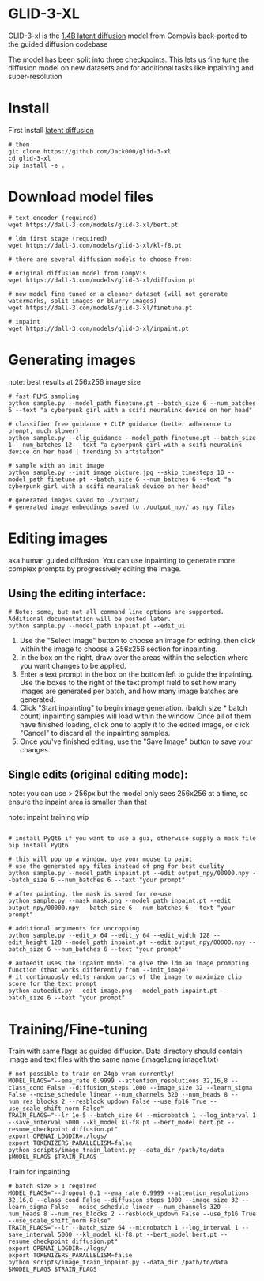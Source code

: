 # GLID-3-XL

GLID-3-xl is the [1.4B latent diffusion](https://github.com/CompVis/latent-diffusion#april-2022) model from CompVis back-ported to the guided diffusion codebase

The model has been split into three checkpoints. This lets us fine tune the diffusion model on new datasets and for additional tasks like inpainting and super-resolution

# Install

First install [latent diffusion](https://github.com/CompVis/latent-diffusion)
```
# then
git clone https://github.com/Jack000/glid-3-xl
cd glid-3-xl
pip install -e .
```

# Download model files

```
# text encoder (required)
wget https://dall-3.com/models/glid-3-xl/bert.pt

# ldm first stage (required)
wget https://dall-3.com/models/glid-3-xl/kl-f8.pt

# there are several diffusion models to choose from:

# original diffusion model from CompVis
wget https://dall-3.com/models/glid-3-xl/diffusion.pt

# new model fine tuned on a cleaner dataset (will not generate watermarks, split images or blurry images)
wget https://dall-3.com/models/glid-3-xl/finetune.pt

# inpaint
wget https://dall-3.com/models/glid-3-xl/inpaint.pt

```

# Generating images
note: best results at 256x256 image size

```
# fast PLMS sampling
python sample.py --model_path finetune.pt --batch_size 6 --num_batches 6 --text "a cyberpunk girl with a scifi neuralink device on her head"

# classifier free guidance + CLIP guidance (better adherence to prompt, much slower)
python sample.py --clip_guidance --model_path finetune.pt --batch_size 1 --num_batches 12 --text "a cyberpunk girl with a scifi neuralink device on her head | trending on artstation"

# sample with an init image
python sample.py --init_image picture.jpg --skip_timesteps 10 --model_path finetune.pt --batch_size 6 --num_batches 6 --text "a cyberpunk girl with a scifi neuralink device on her head"

# generated images saved to ./output/
# generated image embeddings saved to ./output_npy/ as npy files
```


# Editing images
aka human guided diffusion. You can use inpainting to generate more complex prompts by progressively editing the image.

## Using the editing interface:
```
# Note: some, but not all command line options are supported. Additional documentation will be posted later.
python sample.py --model_path inpaint.pt --edit_ui
```
1. Use the "Select Image" button to choose an image for editing, then click within the image to choose a 256x256 section for inpainting.
2. In the box on the right, draw over the areas within the selection where you want changes to be applied.
3. Enter a text prompt in the box on the bottom left to guide the inpainting. Use the boxes to the right of the text prompt field to set how many images are generated per batch, and how many image batches are generated.
4. Click "Start inpainting" to begin image generation. (batch size * batch count) inpainting samples will load within the window. Once all of them have finished loading, click one to apply it to the edited image, or click "Cancel" to discard all the inpainting samples.
5. Once you've finished editing, use the "Save Image" button to save your changes.


## Single edits (original editing mode):

note: you can use > 256px but the model only sees 256x256 at a time, so ensure the inpaint area is smaller than that

note: inpaint training wip
```

# install PyQt6 if you want to use a gui, otherwise supply a mask file
pip install PyQt6

# this will pop up a window, use your mouse to paint
# use the generated npy files instead of png for best quality
python sample.py --model_path inpaint.pt --edit output_npy/00000.npy --batch_size 6 --num_batches 6 --text "your prompt"

# after painting, the mask is saved for re-use
python sample.py --mask mask.png --model_path inpaint.pt --edit output_npy/00000.npy --batch_size 6 --num_batches 6 --text "your prompt"

# additional arguments for uncropping
python sample.py --edit_x 64 --edit_y 64 --edit_width 128 --edit_height 128 --model_path inpaint.pt --edit output_npy/00000.npy --batch_size 6 --num_batches 6 --text "your prompt"

# autoedit uses the inpaint model to give the ldm an image prompting function (that works differently from --init_image)
# it continuously edits random parts of the image to maximize clip score for the text prompt
python autoedit.py --edit image.png --model_path inpaint.pt --batch_size 6 --text "your prompt"

```

# Training/Fine-tuning
Train with same flags as guided diffusion. Data directory should contain image and text files with the same name (image1.png image1.txt)

```
# not possible to train on 24gb vram currently!
MODEL_FLAGS="--ema_rate 0.9999 --attention_resolutions 32,16,8 --class_cond False --diffusion_steps 1000 --image_size 32 --learn_sigma False --noise_schedule linear --num_channels 320 --num_heads 8 --num_res_blocks 2 --resblock_updown False --use_fp16 True --use_scale_shift_norm False"
TRAIN_FLAGS="--lr 1e-5 --batch_size 64 --microbatch 1 --log_interval 1 --save_interval 5000 --kl_model kl-f8.pt --bert_model bert.pt --resume_checkpoint diffusion.pt"
export OPENAI_LOGDIR=./logs/
export TOKENIZERS_PARALLELISM=false
python scripts/image_train_latent.py --data_dir /path/to/data $MODEL_FLAGS $TRAIN_FLAGS
```

Train for inpainting
```
# batch size > 1 required
MODEL_FLAGS="--dropout 0.1 --ema_rate 0.9999 --attention_resolutions 32,16,8 --class_cond False --diffusion_steps 1000 --image_size 32 --learn_sigma False --noise_schedule linear --num_channels 320 --num_heads 8 --num_res_blocks 2 --resblock_updown False --use_fp16 True --use_scale_shift_norm False"
TRAIN_FLAGS="--lr --batch_size 64 --microbatch 1 --log_interval 1 --save_interval 5000 --kl_model kl-f8.pt --bert_model bert.pt --resume_checkpoint diffusion.pt"
export OPENAI_LOGDIR=./logs/
export TOKENIZERS_PARALLELISM=false
python scripts/image_train_inpaint.py --data_dir /path/to/data $MODEL_FLAGS $TRAIN_FLAGS
```
